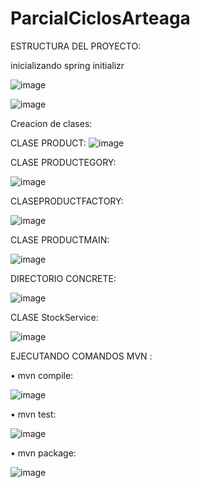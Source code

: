 # ParcialCiclosArteaga


ESTRUCTURA DEL PROYECTO:




inicializando spring initializr

![image](https://github.com/user-attachments/assets/a9c6f655-883f-4e20-bf2b-cb07f12bf2de)

![image](https://github.com/user-attachments/assets/90e13f00-00ff-4300-a7e7-23e4661ec333)



Creacion de clases:

CLASE PRODUCT:
![image](https://github.com/user-attachments/assets/bf1dd585-602c-4e23-84e1-b46c1b0bae8a)

CLASE PRODUCTEGORY:

![image](https://github.com/user-attachments/assets/30addd7a-2c43-4ba5-aa69-7067da812f79)

CLASEPRODUCTFACTORY:

![image](https://github.com/user-attachments/assets/06cfa0f7-3b44-4ea0-9819-530e4801c1ff)


CLASE PRODUCTMAIN:

![image](https://github.com/user-attachments/assets/f03f72f9-1b34-4c31-956a-267825278718)


DIRECTORIO 
CONCRETE:

![image](https://github.com/user-attachments/assets/3ebd4877-26a7-449c-83bc-2c203fffbf8f)


CLASE StockService: 



![image](https://github.com/user-attachments/assets/019b0cd1-56ed-49eb-b911-70f0f54ad6e1)


EJECUTANDO COMANDOS MVN :

•	mvn compile:

![image](https://github.com/user-attachments/assets/065ab645-a323-4470-80ba-c57c133f54a0)

•	mvn test:

![image](https://github.com/user-attachments/assets/3eb626cf-e4ae-4f8d-a570-a4dd7061eb59)

•	mvn package:

![image](https://github.com/user-attachments/assets/b22717b8-6398-4de0-8e63-95f16846e818)













